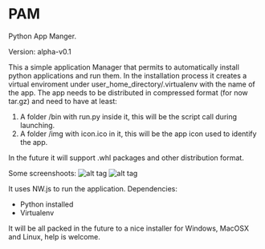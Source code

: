 # PAM
Python App Manger.

Version: alpha-v0.1

This a simple application Manager that permits to automatically install python applications and run them.
In the installation process it creates a virtual enviroment under user_home_directory/.virtualenv with the name of the app.
The app needs to be distributed in compressed format (for now tar.gz) and need to have at least:
1. A folder /bin with run.py inside it, this will be the script call during launching.
2. A folder /img with icon.ico in it, this will be the app icon used to identify the app.

In the future it will support .whl packages and other distribution format.

Some screenshoots:
![alt tag](https://raw.github.com/polygonaltree/PAM/gh-pages/img/pam.png)
![alt tag](https://raw.github.com/polygonaltree/PAM/gh-pages/img/install.png)

It uses NW.js to run the application. 
Dependencies:
* Python installed
* Virtualenv

It will be all packed in the future to a nice installer for Windows, MacOSX and Linux, help is welcome.

